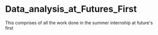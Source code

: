 # Data_analysis_at_Futures_First
This comprises of all the work done in the summer internship at future's first
